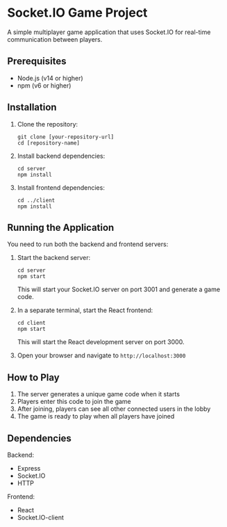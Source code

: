 # Socket.IO Game Project

A simple multiplayer game application that uses Socket.IO for real-time communication between players.

## Prerequisites

- Node.js (v14 or higher)
- npm (v6 or higher)

## Installation

1. Clone the repository:
   ```
   git clone [your-repository-url]
   cd [repository-name]
   ```

2. Install backend dependencies:
   ```
   cd server
   npm install
   ```

3. Install frontend dependencies:
   ```
   cd ../client
   npm install
   ```

## Running the Application

You need to run both the backend and frontend servers:

1. Start the backend server:
   ```
   cd server
   npm start
   ```
   This will start your Socket.IO server on port 3001 and generate a game code.

2. In a separate terminal, start the React frontend:
   ```
   cd client
   npm start
   ```
   This will start the React development server on port 3000.

3. Open your browser and navigate to `http://localhost:3000`

## How to Play

1. The server generates a unique game code when it starts
2. Players enter this code to join the game
3. After joining, players can see all other connected users in the lobby
4. The game is ready to play when all players have joined

## Dependencies

Backend:
- Express
- Socket.IO
- HTTP

Frontend:
- React
- Socket.IO-client
